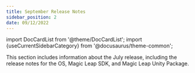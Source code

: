 ```yaml
---
title: September Release Notes
sidebar_position: 2
date: 09/12/2022
---
```


import DocCardList from '@theme/DocCardList';
import {useCurrentSidebarCategory} from '@docusaurus/theme-common';

This section includes information about the July release, including the release notes for the OS, Magic Leap SDK, and Magic Leap Unity Package.

<DocCardList items={useCurrentSidebarCategory().items}/>
